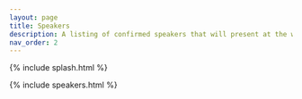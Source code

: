 ```yaml
---
layout: page
title: Speakers
description: A listing of confirmed speakers that will present at the workshop.
nav_order: 2
---
```


{% include splash.html %}

{% include speakers.html %}
